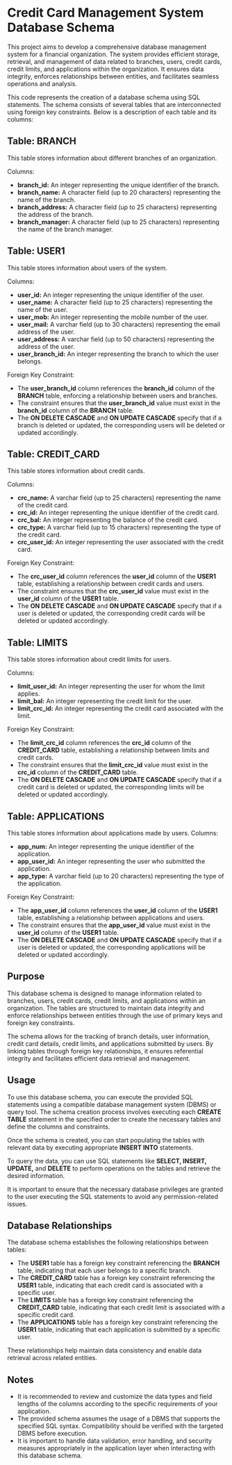 # Credit Card Management System Database Schema

This project aims to develop a comprehensive database management system for a financial organization. The system provides efficient storage, retrieval, and management of data related to branches, users, credit cards, credit limits, and applications within the organization. It ensures data integrity, enforces relationships between entities, and facilitates seamless operations and analysis.

This code represents the creation of a database schema using SQL statements. The schema consists of several tables that are interconnected using foreign key constraints. Below is a description of each table and its columns:

## Table: BRANCH
This table stores information about different branches of an organization.

Columns:

- **branch_id:** An integer representing the unique identifier of the branch.
- **branch_name:** A character field (up to 20 characters) representing the name of the branch.
- **branch_address:** A character field (up to 25 characters) representing the address of the branch.
- **branch_manager:** A character field (up to 25 characters) representing the name of the branch manager.

## Table: USER1
This table stores information about users of the system.

Columns:

- **user_id:** An integer representing the unique identifier of the user.
- **user_name:** A character field (up to 25 characters) representing the name of the user.
- **user_mob:** An integer representing the mobile number of the user.
- **user_mail:** A varchar field (up to 30 characters) representing the email address of the user.
- **user_address:** A varchar field (up to 50 characters) representing the address of the user.
- **user_branch_id:** An integer representing the branch to which the user belongs.


Foreign Key Constraint:

- The **user_branch_id** column references the **branch_id** column of the **BRANCH** table, enforcing a relationship between users and branches.
- The constraint ensures that the **user_branch_id** value must exist in the **branch_id** column of the **BRANCH** table.
- The **ON DELETE CASCADE** and **ON UPDATE CASCADE** specify that if a branch is deleted or updated, the corresponding users will be deleted or updated accordingly.

## Table: CREDIT_CARD
This table stores information about credit cards.

Columns:

- **crc_name:** A varchar field (up to 25 characters) representing the name of the credit card.
- **crc_id:** An integer representing the unique identifier of the credit card.
- **crc_bal:** An integer representing the balance of the credit card.
- **crc_type:** A varchar field (up to 15 characters) representing the type of the credit card.
- **crc_user_id:** An integer representing the user associated with the credit card.

Foreign Key Constraint:

- The **crc_user_id** column references the **user_id** column of the **USER1** table, establishing a relationship between credit cards and users.
- The constraint ensures that the **crc_user_id** value must exist in the **user_id** column of the **USER1** table.
- The **ON DELETE CASCADE** and **ON UPDATE CASCADE** specify that if a user is deleted or updated, the corresponding credit cards will be deleted or updated accordingly.
## Table: LIMITS
This table stores information about credit limits for users.

Columns:

- **limit_user_id:** An integer representing the user for whom the limit applies.
- **limit_bal:** An integer representing the credit limit for the user.
- **limit_crc_id:** An integer representing the credit card associated with the limit.

Foreign Key Constraint:

- The **limit_crc_id** column references the **crc_id** column of the **CREDIT_CARD** table, establishing a relationship between limits and credit cards.
- The constraint ensures that the **limit_crc_id** value must exist in the **crc_id** column of the **CREDIT_CARD** table.
- The **ON DELETE CASCADE** and **ON UPDATE CASCADE** specify that if a credit card is deleted or updated, the corresponding limits will be deleted or updated accordingly.

## Table: APPLICATIONS
This table stores information about applications made by users.
Columns:

- **app_num:** An integer representing the unique identifier of the application.
- **app_user_id:** An integer representing the user who submitted the application.
- **app_type:** A varchar field (up to 20 characters) representing the type of the application.

Foreign Key Constraint:

- The **app_user_id** column references the **user_id** column of the **USER1** table, establishing a relationship between applications and users.
- The constraint ensures that the **app_user_id** value must exist in the **user_id** column of the **USER1** table.
- The **ON DELETE CASCADE** and **ON UPDATE CASCADE** specify that if a user is deleted or updated, the corresponding applications will be deleted or updated accordingly.

## Purpose
This database schema is designed to manage information related to branches, users, credit cards, credit limits, and applications within an organization. The tables are structured to maintain data integrity and enforce relationships between entities through the use of primary keys and foreign key constraints.

The schema allows for the tracking of branch details, user information, credit card details, credit limits, and applications submitted by users. By linking tables through foreign key relationships, it ensures referential integrity and facilitates efficient data retrieval and management.

## Usage
To use this database schema, you can execute the provided SQL statements using a compatible database management system (DBMS) or query tool. The schema creation process involves executing each **CREATE TABLE** statement in the specified order to create the necessary tables and define the columns and constraints.

Once the schema is created, you can start populating the tables with relevant data by executing appropriate **INSERT INTO** statements.

To query the data, you can use SQL statements like **SELECT, INSERT, UPDATE,** and **DELETE** to perform operations on the tables and retrieve the desired information.

It is important to ensure that the necessary database privileges are granted to the user executing the SQL statements to avoid any permission-related issues.

## Database Relationships
The database schema establishes the following relationships between tables:

- The **USER1** table has a foreign key constraint referencing the **BRANCH** table, indicating that each user belongs to a specific branch.
- The **CREDIT_CARD** table has a foreign key constraint referencing the **USER1** table, indicating that each credit card is associated with a specific user.
- The **LIMITS** table has a foreign key constraint referencing the **CREDIT_CARD** table, indicating that each credit limit is associated with a specific credit card.
- The **APPLICATIONS** table has a foreign key constraint referencing the **USER1** table, indicating that each application is submitted by a specific user.

These relationships help maintain data consistency and enable data retrieval across related entities.

## Notes
- It is recommended to review and customize the data types and field lengths of the columns according to the specific requirements of your application.
- The provided schema assumes the usage of a DBMS that supports the specified SQL syntax. Compatibility should be verified with the targeted DBMS before execution.
- It is important to handle data validation, error handling, and security measures appropriately in the application layer when interacting with this database schema.
